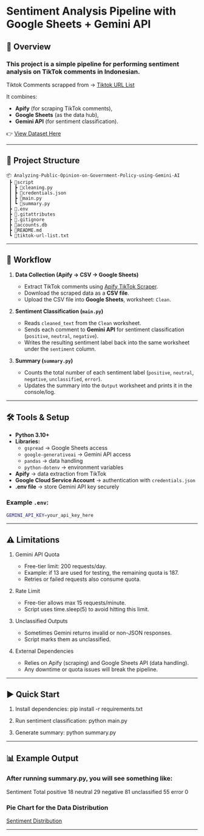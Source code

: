 # Sentiment Analysis Pipeline with Google Sheets + Gemini API

## 📌 Overview

### This project is a simple pipeline for performing **sentiment analysis** on TikTok comments in Indonesian.

Tiktok Comments scrapped from -> [Tiktok URL List](tiktok-url-list.txt)

It combines:

- **Apify** (for scraping TikTok comments),
- **Google Sheets** (as the data hub),
- **Gemini API** (for sentiment classification).

👉 [View Dataset Here](https://docs.google.com/spreadsheets/d/1D0vJKgS5tj38mYEff97mGi8_bWGMG_LBkfIE59HTK-A/edit?usp=sharing)

---

## 📂 Project Structure

```text
📦 Analyzing-Public-Opinion-on-Government-Policy-using-Gemini-AI
 ┣ 📂script
 ┃ ┣ 📜cleaning.py
 ┃ ┣ 📜credentials.json
 ┃ ┣ 📜main.py
 ┃ ┗ 📜summary.py
 ┣ 📜.env
 ┣ 📜.gitattributes
 ┣ 📜.gitignore
 ┣ 📜accounts.db
 ┣ 📜README.md
 ┗ 📜tiktok-url-list.txt
```

---

## 🔄 Workflow

1. **Data Collection (Apify → CSV → Google Sheets)**
   - Extract TikTok comments using [Apify TikTok Scraper](https://apify.com/apify/tiktok-scraper).
   - Download the scraped data as a **CSV file**.
   - Upload the CSV file into **Google Sheets**, worksheet: `Clean`.

2. **Sentiment Classification (`main.py`)**
   - Reads `cleaned_text` from the `Clean` worksheet.
   - Sends each comment to **Gemini API** for sentiment classification (`positive`, `neutral`, `negative`).
   - Writes the resulting sentiment label back into the same worksheet under the `sentiment` column.

3. **Summary (`summary.py`)**
   - Counts the total number of each sentiment label (`positive`, `neutral`, `negative`, `unclassified`, `error`).
   - Updates the summary into the `Output` worksheet and prints it in the console/log.

---

## 🛠 Tools & Setup

- **Python 3.10+**
- **Libraries:**
  - `gspread` → Google Sheets access
  - `google-generativeai` → Gemini API access
  - `pandas` → data handling
  - `python-dotenv` → environment variables
- **Apify** → data extraction from TikTok
- **Google Cloud Service Account** → authentication with `credentials.json`
- **.env file** → store Gemini API key securely

### Example `.env`:
```bash
GEMINI_API_KEY=your_api_key_here
```

---

## ⚠️ Limitations

1. Gemini API Quota
    - Free-tier limit: 200 requests/day.
    - Example: if 13 are used for testing, the remaining quota is 187.
    - Retries or failed requests also consume quota.

2. Rate Limit
    - Free-tier allows max 15 requests/minute.
    - Script uses time.sleep(5) to avoid hitting this limit.

3. Unclassified Outputs
    - Sometimes Gemini returns invalid or non-JSON responses.
    - Script marks them as unclassified.

4. External Dependencies
    - Relies on Apify (scraping) and Google Sheets API (data handling).
    - Any downtime or quota issues will break the pipeline.

---

## ▶️ Quick Start

1. Install dependencies: 
    pip install -r requirements.txt

2. Run sentiment classification:
    python main.py

3. Generate summary:
    python summary.py

---

## 📊 Example Output

### After running summary.py, you will see something like:
Sentiment     Total
positive      18
neutral       29
negative      81
unclassified  55
error         0

### Pie Chart for the Data Distribution
[Sentiment Distribution](sentiment-distribution.png)

---
